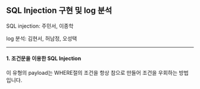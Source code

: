 ##  SQL Injection 구현 및 log 분석

SQL injection: 주민서, 이종학

log 분석: 김현서, 허남정, 오성택

---
####  1. 조건문을 이용한 SQL Injection
이 유형의 payload는 WHERE절의 조건을 항상 참으로 만들어 조건을 우회하는 방법 입니다.




